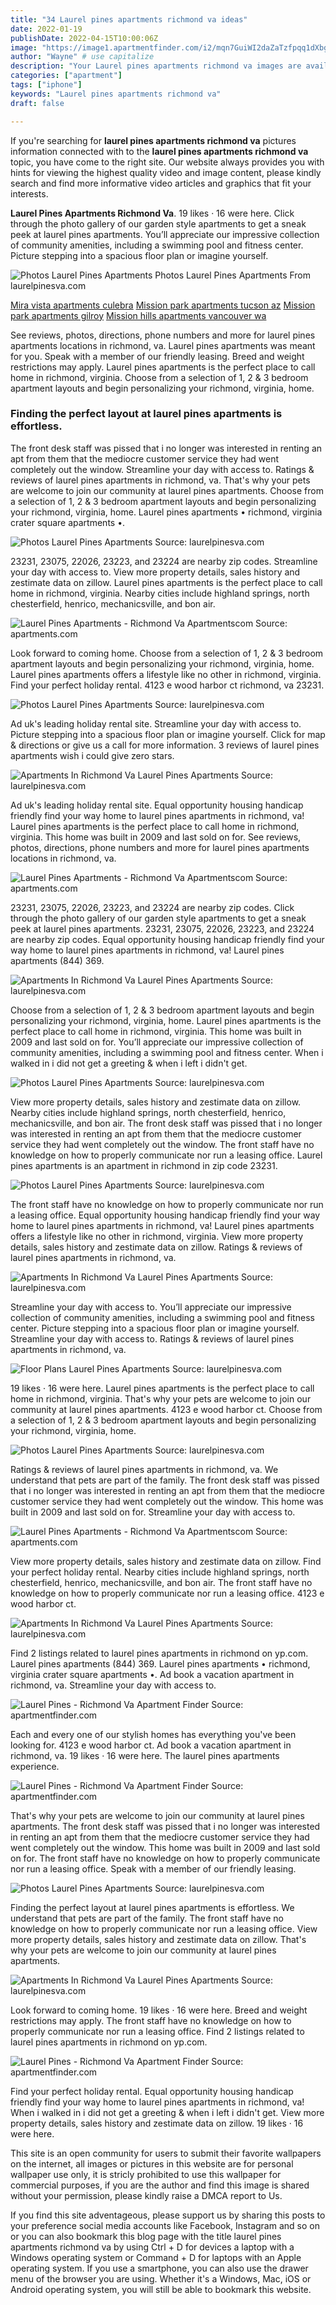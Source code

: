 ```yaml
---
title: "34 Laurel pines apartments richmond va ideas"
date: 2022-01-19
publishDate: 2022-04-15T10:00:06Z
image: "https://image1.apartmentfinder.com/i2/mqn7GuiWI2daZaTzfpqq1dXbg_XJ4mXABbpX08scQ9Y/117/laurel-pines-richmond-va-floorplan.jpg"
author: "Wayne" # use capitalize
description: "Your Laurel pines apartments richmond va images are available. Laurel pines apartments richmond va are a topic that is being searched for and liked by netizens today. You can Get the Laurel pines apartments richmond va files here. Download all royalty-free vectors."
categories: ["apartment"]
tags: ["iphone"]
keywords: "Laurel pines apartments richmond va"
draft: false

---
```


If you're searching for **laurel pines apartments richmond va** pictures information connected with to the **laurel pines apartments richmond va** topic, you have come to the right  site.  Our website always  provides you with  hints  for viewing  the highest  quality video and image  content, please kindly search and find more informative video articles and graphics  that fit your interests.

**Laurel Pines Apartments Richmond Va**. 19 likes · 16 were here. Click through the photo gallery of our garden style apartments to get a sneak peek at laurel pines apartments. You’ll appreciate our impressive collection of community amenities, including a swimming pool and fitness center. Picture stepping into a spacious floor plan or imagine yourself.

![Photos Laurel Pines Apartments](https://g5-assets-cld-res.cloudinary.com/image/upload/x_10,y_52,h_495,w_743,c_crop/q_auto,f_auto,c_fill,g_center,h_667,w_1000/v1621286386/g5/g5-c-5g8me979c-management-services-corporation/g5-cl-1lfl62zgcd-management-services-corporation-richmond-va/uploads/Laurel-Pines-061318-30_mzq9ud.jpg "Photos Laurel Pines Apartments")
Photos Laurel Pines Apartments From laurelpinesva.com

[Mira vista apartments culebra](/mira-vista-apartments-culebra/)
[Mission park apartments tucson az](/mission-park-apartments-tucson-az/)
[Mission park apartments gilroy](/mission-park-apartments-gilroy/)
[Mission hills apartments vancouver wa](/mission-hills-apartments-vancouver-wa/)

See reviews, photos, directions, phone numbers and more for laurel pines apartments locations in richmond, va. Laurel pines apartments was meant for you. Speak with a member of our friendly leasing. Breed and weight restrictions may apply. Laurel pines apartments is the perfect place to call home in richmond, virginia. Choose from a selection of 1, 2 &amp; 3 bedroom apartment layouts and begin personalizing your richmond, virginia, home.

### Finding the perfect layout at laurel pines apartments is effortless.

The front desk staff was pissed that i no longer was interested in renting an apt from them that the mediocre customer service they had went completely out the window. Streamline your day with access to. Ratings &amp; reviews of laurel pines apartments in richmond, va. That&#039;s why your pets are welcome to join our community at laurel pines apartments. Choose from a selection of 1, 2 &amp; 3 bedroom apartment layouts and begin personalizing your richmond, virginia, home. Laurel pines apartments • richmond, virginia crater square apartments •.


![Photos Laurel Pines Apartments](https://res.cloudinary.com/g5-assets-cld/image/upload/x_2,y_0,h_826,w_1238,c_crop/q_auto,f_auto,fl_lossy,g_center,h_667,w_1000/g5/g5-c-5g8me979c-management-services-corporation/g5-cl-1lfl62zgcd-management-services-corporation-richmond-va/uploads/laurel-pines-apartments-richmond-va-interior-photo_5_swram4.jpg "Photos Laurel Pines Apartments")
Source: laurelpinesva.com

23231, 23075, 22026, 23223, and 23224 are nearby zip codes. Streamline your day with access to. View more property details, sales history and zestimate data on zillow. Laurel pines apartments is the perfect place to call home in richmond, virginia. Nearby cities include highland springs, north chesterfield, henrico, mechanicsville, and bon air.

![Laurel Pines Apartments - Richmond Va Apartmentscom](https://images1.apartments.com/i2/-R0AWIEx1OEvF5rdhP2OqTYZ-C5kQpSNRQRuHB0aiWI/111/laurel-pines-richmond-va-primary-photo.jpg "Laurel Pines Apartments - Richmond Va Apartmentscom")
Source: apartments.com

Look forward to coming home. Choose from a selection of 1, 2 &amp; 3 bedroom apartment layouts and begin personalizing your richmond, virginia, home. Laurel pines apartments offers a lifestyle like no other in richmond, virginia. Find your perfect holiday rental. 4123 e wood harbor ct richmond, va 23231.

![Photos Laurel Pines Apartments](https://g5-assets-cld-res.cloudinary.com/image/upload/x_0,y_8,h_534,w_800,c_crop/q_auto,f_auto,c_fill,g_center,h_667,w_1000/v1621349340/g5/g5-c-5g8me979c-management-services-corporation/g5-cl-1lfl62zgcd-management-services-corporation-richmond-va/uploads/Laurel-Pines-061318-14_oif28c.jpg "Photos Laurel Pines Apartments")
Source: laurelpinesva.com

Ad uk&#039;s leading holiday rental site. Streamline your day with access to. Picture stepping into a spacious floor plan or imagine yourself. Click for map &amp; directions or give us a call for more information. 3 reviews of laurel pines apartments wish i could give zero stars.

![Apartments In Richmond Va Laurel Pines Apartments](https://g5-assets-cld-res.cloudinary.com/image/upload/x_0,y_72,h_445,w_800,c_crop/q_auto,f_auto,c_fill,g_center,h_667,w_1200/v1621284758/g5/g5-c-5g8me979c-management-services-corporation/g5-cl-1lfl62zgcd-management-services-corporation-richmond-va/uploads/Laurel-Pines-061318-12_bqwf2h.jpg "Apartments In Richmond Va Laurel Pines Apartments")
Source: laurelpinesva.com

Ad uk&#039;s leading holiday rental site. Equal opportunity housing handicap friendly find your way home to laurel pines apartments in richmond, va! Laurel pines apartments is the perfect place to call home in richmond, virginia. This home was built in 2009 and last sold on for. See reviews, photos, directions, phone numbers and more for laurel pines apartments locations in richmond, va.

![Laurel Pines Apartments - Richmond Va Apartmentscom](https://images1.apartments.com/i2/r-YY6XweUQ0gN8qBqzEVOB-2QBQbwSsMYCRQuEfFLzQ/117/laurel-pines-richmond-va-interior-photo.jpg?p=1 "Laurel Pines Apartments - Richmond Va Apartmentscom")
Source: apartments.com

23231, 23075, 22026, 23223, and 23224 are nearby zip codes. Click through the photo gallery of our garden style apartments to get a sneak peek at laurel pines apartments. 23231, 23075, 22026, 23223, and 23224 are nearby zip codes. Equal opportunity housing handicap friendly find your way home to laurel pines apartments in richmond, va! Laurel pines apartments (844) 369.

![Apartments In Richmond Va Laurel Pines Apartments](https://g5-assets-cld-res.cloudinary.com/image/upload/q_auto,f_auto,c_fill,g_center,h_667,w_1200/v1621284542/g5/g5-c-5g8me979c-management-services-corporation/g5-cl-1lfl62zgcd-management-services-corporation-richmond-va/uploads/Laurel-Pines-061318-27_1_esoc4k.jpg "Apartments In Richmond Va Laurel Pines Apartments")
Source: laurelpinesva.com

Choose from a selection of 1, 2 &amp; 3 bedroom apartment layouts and begin personalizing your richmond, virginia, home. Laurel pines apartments is the perfect place to call home in richmond, virginia. This home was built in 2009 and last sold on for. You’ll appreciate our impressive collection of community amenities, including a swimming pool and fitness center. When i walked in i did not get a greeting &amp; when i left i didn&#039;t get.

![Photos Laurel Pines Apartments](https://g5-assets-cld-res.cloudinary.com/image/upload/x_0,y_0,h_827,w_1240,c_crop/q_auto,f_auto,c_fill,g_center,h_667,w_1000/v1621348674/g5/g5-c-5g8me979c-management-services-corporation/g5-cl-1lfl62zgcd-management-services-corporation-richmond-va/uploads/laurel-pines-apartments-richmond-va-interior-photo_hc4l87.jpg "Photos Laurel Pines Apartments")
Source: laurelpinesva.com

View more property details, sales history and zestimate data on zillow. Nearby cities include highland springs, north chesterfield, henrico, mechanicsville, and bon air. The front desk staff was pissed that i no longer was interested in renting an apt from them that the mediocre customer service they had went completely out the window. The front staff have no knowledge on how to properly communicate nor run a leasing office. Laurel pines apartments is an apartment in richmond in zip code 23231.

![Photos Laurel Pines Apartments](https://g5-assets-cld-res.cloudinary.com/image/upload/x_0,y_0,h_827,w_1240,c_crop/q_auto,f_auto,c_fill,g_center,h_667,w_1000/v1621348526/g5/g5-c-5g8me979c-management-services-corporation/g5-cl-1lfl62zgcd-management-services-corporation-richmond-va/uploads/laurel-pines-apartments-richmond-va-interior-photo_3_2_d8tfti.jpg "Photos Laurel Pines Apartments")
Source: laurelpinesva.com

The front staff have no knowledge on how to properly communicate nor run a leasing office. Equal opportunity housing handicap friendly find your way home to laurel pines apartments in richmond, va! Laurel pines apartments offers a lifestyle like no other in richmond, virginia. View more property details, sales history and zestimate data on zillow. Ratings &amp; reviews of laurel pines apartments in richmond, va.

![Apartments In Richmond Va Laurel Pines Apartments](https://g5-assets-cld-res.cloudinary.com/image/upload/x_0,y_92,h_435,w_783,c_crop/q_auto,f_auto,c_fill,g_center,h_667,w_1200/v1621285071/g5/g5-c-5g8me979c-management-services-corporation/g5-cl-1lfl62zgcd-management-services-corporation-richmond-va/uploads/Laurel-Pines-061318-7_ezcjy4.jpg "Apartments In Richmond Va Laurel Pines Apartments")
Source: laurelpinesva.com

Streamline your day with access to. You’ll appreciate our impressive collection of community amenities, including a swimming pool and fitness center. Picture stepping into a spacious floor plan or imagine yourself. Streamline your day with access to. Ratings &amp; reviews of laurel pines apartments in richmond, va.

![Floor Plans Laurel Pines Apartments](https://g5-assets-cld-res.cloudinary.com/image/upload/x_133,y_16,h_797,w_996,c_crop/q_auto,f_auto,c_fill,g_center,h_800,w_1000/v1621286092/g5/g5-c-5g8me979c-management-services-corporation/g5-cl-1lfl62zgcd-management-services-corporation-richmond-va/uploads/laurel-pines-apartments-richmond-va-interior-photo_1_osnlmg.jpg "Floor Plans Laurel Pines Apartments")
Source: laurelpinesva.com

19 likes · 16 were here. Laurel pines apartments is the perfect place to call home in richmond, virginia. That&#039;s why your pets are welcome to join our community at laurel pines apartments. 4123 e wood harbor ct. Choose from a selection of 1, 2 &amp; 3 bedroom apartment layouts and begin personalizing your richmond, virginia, home.

![Photos Laurel Pines Apartments](https://g5-assets-cld-res.cloudinary.com/image/upload/x_10,y_52,h_495,w_743,c_crop/q_auto,f_auto,c_fill,g_center,h_667,w_1000/v1621286386/g5/g5-c-5g8me979c-management-services-corporation/g5-cl-1lfl62zgcd-management-services-corporation-richmond-va/uploads/Laurel-Pines-061318-30_mzq9ud.jpg "Photos Laurel Pines Apartments")
Source: laurelpinesva.com

Ratings &amp; reviews of laurel pines apartments in richmond, va. We understand that pets are part of the family. The front desk staff was pissed that i no longer was interested in renting an apt from them that the mediocre customer service they had went completely out the window. This home was built in 2009 and last sold on for. Streamline your day with access to.

![Laurel Pines Apartments - Richmond Va Apartmentscom](https://images1.apartments.com/i2/Vf5CslEnoss_Axvd-JqFQ1spfZamGVM_ePo5m6can6Q/117/laurel-pines-richmond-va-interior-photo.jpg?p=1 "Laurel Pines Apartments - Richmond Va Apartmentscom")
Source: apartments.com

View more property details, sales history and zestimate data on zillow. Find your perfect holiday rental. Nearby cities include highland springs, north chesterfield, henrico, mechanicsville, and bon air. The front staff have no knowledge on how to properly communicate nor run a leasing office. 4123 e wood harbor ct.

![Apartments In Richmond Va Laurel Pines Apartments](https://g5-assets-cld-res.cloudinary.com/image/upload/q_auto,f_auto,c_fill,g_center,h_667,w_1200/v1621286943/g5/g5-c-5g8me979c-management-services-corporation/g5-cl-1lfl62zgcd-management-services-corporation-richmond-va/uploads/Laurel-Pines-061318-1_dkarzm.jpg "Apartments In Richmond Va Laurel Pines Apartments")
Source: laurelpinesva.com

Find 2 listings related to laurel pines apartments in richmond on yp.com. Laurel pines apartments (844) 369. Laurel pines apartments • richmond, virginia crater square apartments •. Ad book a vacation apartment in richmond, va. Streamline your day with access to.

![Laurel Pines - Richmond Va Apartment Finder](https://image1.apartmentfinder.com/i2/O5y7FIWQMOAKT6G3C4VgKbb3NLYyB-CVhp2fmUty39Y/117/laurel-pines-richmond-va-floorplan.jpg "Laurel Pines - Richmond Va Apartment Finder")
Source: apartmentfinder.com

Each and every one of our stylish homes has everything you&#039;ve been looking for. 4123 e wood harbor ct. Ad book a vacation apartment in richmond, va. 19 likes · 16 were here. The laurel pines apartments experience.

![Laurel Pines - Richmond Va Apartment Finder](https://image1.apartmentfinder.com/i2/uUi1oH7Uq1LbGga2tiR4epr_7cEH0AutUCYNrQvqqr4/117/laurel-pines-richmond-va-floorplan.jpg "Laurel Pines - Richmond Va Apartment Finder")
Source: apartmentfinder.com

That&#039;s why your pets are welcome to join our community at laurel pines apartments. The front desk staff was pissed that i no longer was interested in renting an apt from them that the mediocre customer service they had went completely out the window. This home was built in 2009 and last sold on for. The front staff have no knowledge on how to properly communicate nor run a leasing office. Speak with a member of our friendly leasing.

![Photos Laurel Pines Apartments](https://g5-assets-cld-res.cloudinary.com/image/upload/x_27,y_50,h_464,w_695,c_crop/q_auto,f_auto,c_fill,g_center,h_667,w_1000/v1621286300/g5/g5-c-5g8me979c-management-services-corporation/g5-cl-1lfl62zgcd-management-services-corporation-richmond-va/uploads/Laurel-Pines-061318-33_1_lfo6lg.jpg "Photos Laurel Pines Apartments")
Source: laurelpinesva.com

Finding the perfect layout at laurel pines apartments is effortless. We understand that pets are part of the family. The front staff have no knowledge on how to properly communicate nor run a leasing office. View more property details, sales history and zestimate data on zillow. That&#039;s why your pets are welcome to join our community at laurel pines apartments.

![Apartments In Richmond Va Laurel Pines Apartments](https://g5-assets-cld-res.cloudinary.com/image/upload/x_0,y_111,h_1650,w_3000,c_crop/q_auto,f_auto,c_fill,g_center,h_1100,w_2000/v1621459333/g5/g5-c-5g8me979c-management-services-corporation/g5-cl-1lfl62zgcd-management-services-corporation-richmond-va/uploads/GettyImages-507110862_2_y0dbg8.jpg "Apartments In Richmond Va Laurel Pines Apartments")
Source: laurelpinesva.com

Look forward to coming home. 19 likes · 16 were here. Breed and weight restrictions may apply. The front staff have no knowledge on how to properly communicate nor run a leasing office. Find 2 listings related to laurel pines apartments in richmond on yp.com.

![Laurel Pines - Richmond Va Apartment Finder](https://image1.apartmentfinder.com/i2/mqn7GuiWI2daZaTzfpqq1dXbg_XJ4mXABbpX08scQ9Y/117/laurel-pines-richmond-va-floorplan.jpg "Laurel Pines - Richmond Va Apartment Finder")
Source: apartmentfinder.com

Find your perfect holiday rental. Equal opportunity housing handicap friendly find your way home to laurel pines apartments in richmond, va! When i walked in i did not get a greeting &amp; when i left i didn&#039;t get. View more property details, sales history and zestimate data on zillow. 19 likes · 16 were here.

This site is an open community for users to submit their favorite wallpapers on the internet, all images or pictures in this website are for personal wallpaper use only, it is stricly prohibited to use this wallpaper for commercial purposes, if you are the author and find this image is shared without your permission, please kindly raise a DMCA report to Us.

If you find this site adventageous, please support us by sharing this posts to your preference social media accounts like Facebook, Instagram and so on or you can also bookmark this blog page with the title laurel pines apartments richmond va by using Ctrl + D for devices a laptop with a Windows operating system or Command + D for laptops with an Apple operating system. If you use a smartphone, you can also use the drawer menu of the browser you are using. Whether it's a Windows, Mac, iOS or Android operating system, you will still be able to bookmark this website.

